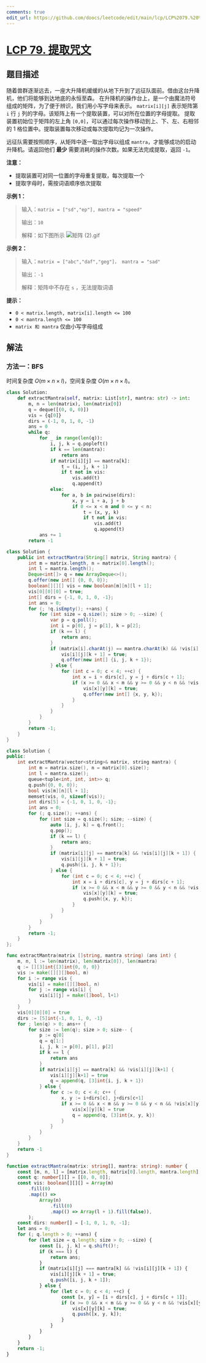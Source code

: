 ```yaml
---
comments: true
edit_url: https://github.com/doocs/leetcode/edit/main/lcp/LCP%2079.%20%E6%8F%90%E5%8F%96%E5%92%92%E6%96%87/README.md
---
```


# [LCP 79. 提取咒文](https://leetcode.cn/problems/kjpLFZ)

## 题目描述

<!-- 这里写题目描述 -->

随着兽群逐渐远去，一座大升降机缓缓的从地下升到了远征队面前。借由这台升降机，他们将能够到达地底的永恒至森。
在升降机的操作台上，是一个由魔法符号组成的矩阵，为了便于辨识，我们用小写字母来表示。 `matrix[i][j]` 表示矩阵第 `i` 行 `j` 列的字母。该矩阵上有一个提取装置，可以对所在位置的字母提取。
提取装置初始位于矩阵的左上角 `[0,0]`，可以通过每次操作移动到上、下、左、右相邻的 1 格位置中。提取装置每次移动或每次提取均记为一次操作。

远征队需要按照顺序，从矩阵中逐一取出字母以组成 `mantra`，才能够成功的启动升降机。请返回他们 **最少** 需要消耗的操作次数。如果无法完成提取，返回 `-1`。

**注意：**

-   提取装置可对同一位置的字母重复提取，每次提取一个
-   提取字母时，需按词语顺序依次提取

**示例 1：**

> 输入：`matrix = ["sd","ep"], mantra = "speed"`
>
> 输出：`10`
>
> 解释：如下图所示
> ![矩阵 (2).gif](<https://fastly.jsdelivr.net/gh/doocs/leetcode@main/lcp/LCP%2079.%20%E6%8F%90%E5%8F%96%E5%92%92%E6%96%87/images/1646288670-OTlvAl-%E7%9F%A9%E9%98%B5%20(2).gif>)

**示例 2：**

> 输入：`matrix = ["abc","daf","geg"]， mantra = "sad"`
>
> 输出：`-1`
>
> 解释：矩阵中不存在 `s` ，无法提取词语

**提示：**

-   `0 < matrix.length, matrix[i].length <= 100`
-   `0 < mantra.length <= 100`
-   `matrix 和 mantra` 仅由小写字母组成

## 解法

### 方法一：BFS

时间复杂度 $O(m \times n \times l)$，空间复杂度 $O(m \times n \times l)$。

<!-- tabs:start -->

```python
class Solution:
    def extractMantra(self, matrix: List[str], mantra: str) -> int:
        m, n = len(matrix), len(matrix[0])
        q = deque([(0, 0, 0)])
        vis = {q[0]}
        dirs = (-1, 0, 1, 0, -1)
        ans = 0
        while q:
            for _ in range(len(q)):
                i, j, k = q.popleft()
                if k == len(mantra):
                    return ans
                if matrix[i][j] == mantra[k]:
                    t = (i, j, k + 1)
                    if t not in vis:
                        vis.add(t)
                        q.append(t)
                else:
                    for a, b in pairwise(dirs):
                        x, y = i + a, j + b
                        if 0 <= x < m and 0 <= y < n:
                            t = (x, y, k)
                            if t not in vis:
                                vis.add(t)
                                q.append(t)
            ans += 1
        return -1
```

```java
class Solution {
    public int extractMantra(String[] matrix, String mantra) {
        int m = matrix.length, n = matrix[0].length();
        int l = mantra.length();
        Deque<int[]> q = new ArrayDeque<>();
        q.offer(new int[] {0, 0, 0});
        boolean[][][] vis = new boolean[m][n][l + 1];
        vis[0][0][0] = true;
        int[] dirs = {-1, 0, 1, 0, -1};
        int ans = 0;
        for (; !q.isEmpty(); ++ans) {
            for (int size = q.size(); size > 0; --size) {
                var p = q.poll();
                int i = p[0], j = p[1], k = p[2];
                if (k == l) {
                    return ans;
                }
                if (matrix[i].charAt(j) == mantra.charAt(k) && !vis[i][j][k + 1]) {
                    vis[i][j][k + 1] = true;
                    q.offer(new int[] {i, j, k + 1});
                } else {
                    for (int c = 0; c < 4; ++c) {
                        int x = i + dirs[c], y = j + dirs[c + 1];
                        if (x >= 0 && x < m && y >= 0 && y < n && !vis[x][y][k]) {
                            vis[x][y][k] = true;
                            q.offer(new int[] {x, y, k});
                        }
                    }
                }
            }
        }
        return -1;
    }
}
```

```cpp
class Solution {
public:
    int extractMantra(vector<string>& matrix, string mantra) {
        int m = matrix.size(), n = matrix[0].size();
        int l = mantra.size();
        queue<tuple<int, int, int>> q;
        q.push({0, 0, 0});
        bool vis[m][n][l + 1];
        memset(vis, 0, sizeof(vis));
        int dirs[5] = {-1, 0, 1, 0, -1};
        int ans = 0;
        for (; q.size(); ++ans) {
            for (int size = q.size(); size; --size) {
                auto [i, j, k] = q.front();
                q.pop();
                if (k == l) {
                    return ans;
                }
                if (matrix[i][j] == mantra[k] && !vis[i][j][k + 1]) {
                    vis[i][j][k + 1] = true;
                    q.push({i, j, k + 1});
                } else {
                    for (int c = 0; c < 4; ++c) {
                        int x = i + dirs[c], y = j + dirs[c + 1];
                        if (x >= 0 && x < m && y >= 0 && y < n && !vis[x][y][k]) {
                            vis[x][y][k] = true;
                            q.push({x, y, k});
                        }
                    }
                }
            }
        }
        return -1;
    }
};
```

```go
func extractMantra(matrix []string, mantra string) (ans int) {
	m, n, l := len(matrix), len(matrix[0]), len(mantra)
	q := [][3]int{[3]int{0, 0, 0}}
	vis := make([][][]bool, m)
	for i := range vis {
		vis[i] = make([][]bool, n)
		for j := range vis[i] {
			vis[i][j] = make([]bool, l+1)
		}
	}
	vis[0][0][0] = true
	dirs := [5]int{-1, 0, 1, 0, -1}
	for ; len(q) > 0; ans++ {
		for size := len(q); size > 0; size-- {
			p := q[0]
			q = q[1:]
			i, j, k := p[0], p[1], p[2]
			if k == l {
				return ans
			}
			if matrix[i][j] == mantra[k] && !vis[i][j][k+1] {
				vis[i][j][k+1] = true
				q = append(q, [3]int{i, j, k + 1})
			} else {
				for c := 0; c < 4; c++ {
					x, y := i+dirs[c], j+dirs[c+1]
					if x >= 0 && x < m && y >= 0 && y < n && !vis[x][y][k] {
						vis[x][y][k] = true
						q = append(q, [3]int{x, y, k})
					}
				}
			}
		}
	}
	return -1
}
```

```ts
function extractMantra(matrix: string[], mantra: string): number {
    const [m, n, l] = [matrix.length, matrix[0].length, mantra.length];
    const q: number[][] = [[0, 0, 0]];
    const vis: boolean[][][] = Array(m)
        .fill(0)
        .map(() =>
            Array(n)
                .fill(0)
                .map(() => Array(l + 1).fill(false)),
        );
    const dirs: number[] = [-1, 0, 1, 0, -1];
    let ans = 0;
    for (; q.length > 0; ++ans) {
        for (let size = q.length; size > 0; --size) {
            const [i, j, k] = q.shift()!;
            if (k === l) {
                return ans;
            }
            if (matrix[i][j] === mantra[k] && !vis[i][j][k + 1]) {
                vis[i][j][k + 1] = true;
                q.push([i, j, k + 1]);
            } else {
                for (let c = 0; c < 4; ++c) {
                    const [x, y] = [i + dirs[c], j + dirs[c + 1]];
                    if (x >= 0 && x < m && y >= 0 && y < n && !vis[x][y][k]) {
                        vis[x][y][k] = true;
                        q.push([x, y, k]);
                    }
                }
            }
        }
    }
    return -1;
}
```

<!-- tabs:end -->

<!-- end -->
